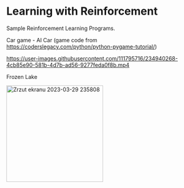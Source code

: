 # Learning with Reinforcement

Sample Reinforcement Learning Programs.

Car game - AI Car (game code from https://coderslegacy.com/python/python-pygame-tutorial/)

https://user-images.githubusercontent.com/111795716/234940268-4cb85e90-581b-4d7b-ad56-9277feda0f8b.mp4

Frozen Lake 

<img width="252" alt="Zrzut ekranu 2023-03-29 235808" src="https://user-images.githubusercontent.com/111795716/228677273-24ed3edf-177b-4f0f-871e-827367cade46.png">

